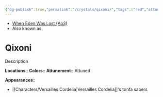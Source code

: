 ```yaml
---
{"dg-publish":true,"permalink":"/crystals/qixoni/","tags":["red","attuned","crystal"],"noteIcon":"saber1"}
---
```


- [When Eden Was Lost (Ao3)](https://archiveofourown.org/works/19334440/chapters/45992584)
- Also known as 

# Qixoni
Description

**Locations**:: 
**Colors**:: 
**Attunement**:: Attuned

**Appearances**::
- [[Characters/Versailles Cordelia\|Versailles Cordelia]]'s tonfa sabers